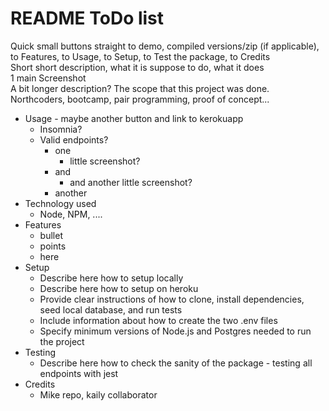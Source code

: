 # README ToDo list
 
Quick small buttons straight to demo, compiled versions/zip (if applicable), to Features, to Usage, to Setup, to Test the package, to Credits  
Short short description, what it is suppose to do, what it does  
1 main Screenshot  
A bit longer description? The scope that this project was done. Northcoders, bootcamp, pair programming, proof of concept...  
* Usage - maybe another button and link to kerokuapp
    * Insomnia?
    * Valid endpoints?
        * one
            * little screenshot?
        * and
            * and another little screenshot?
        * another
* Technology used
    * Node, NPM, ....
* Features
    * bullet
    * points
    * here
* Setup
    * Describe here how to setup locally
    * Describe here how to setup on heroku
    * Provide clear instructions of how to clone, install dependencies, seed local database, and run tests
    * Include information about how to create the two .env files
    * Specify minimum versions of Node.js and Postgres needed to run the project
* Testing
    * Describe here how to check the sanity of the package - testing all endpoints with jest
* Credits
    * Mike repo, kaily collaborator